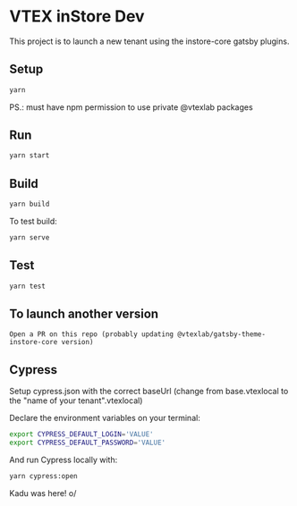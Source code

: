 # VTEX inStore Dev

This project is to launch a new tenant using the instore-core gatsby plugins.

## Setup

```bash
yarn
```

PS.: must have npm permission to use private @vtexlab packages

## Run

```bash
yarn start
```

## Build

```bash
yarn build
```

To test build:

```bash
yarn serve
```

## Test

```bash
yarn test
```

## To launch another version

```
Open a PR on this repo (probably updating @vtexlab/gatsby-theme-instore-core version)
```

## Cypress

Setup cypress.json with the correct baseUrl (change from base.vtexlocal to the "name of your tenant".vtexlocal)

Declare the environment variables on your terminal:

```bash
export CYPRESS_DEFAULT_LOGIN='VALUE'
export CYPRESS_DEFAULT_PASSWORD='VALUE'
```

And run Cypress locally with:

```bash
yarn cypress:open
```

Kadu was here! o/

